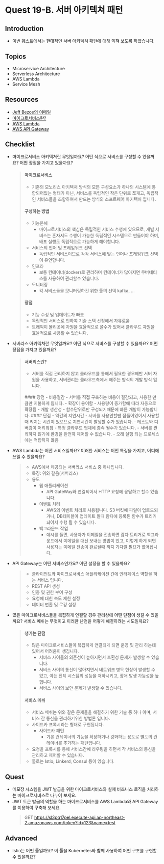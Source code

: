 # Quest 19-B. 서버 아키텍쳐 패턴

## Introduction

- 이번 퀘스트에서는 현대적인 서버 아키텍쳐 패턴에 대해 익혀 보도록 하겠습니다.

## Topics

- Microservice Architecture
- Serverless Architecture
- AWS Lambda
- Service Mesh

## Resources

- [Jeff Bezos의 이메일](https://news.hada.io/topic?id=638)
- [마이크로서비스란?](https://www.redhat.com/ko/topics/microservices/what-are-microservices)
- [AWS Lambda](https://docs.aws.amazon.com/ko_kr/lambda/latest/dg/welcome.html)
- [AWS API Gateway](https://docs.aws.amazon.com/ko_kr/apigateway/latest/developerguide/welcome.html)

## Checklist

- 마이크로서비스 아키텍쳐란 무엇일까요? 어떤 식으로 서비스를 구성할 수 있을까요? 어떤 장점을 가지고 있을까요?
  > #### 마이크로서비스
  >
  > - 기존의 모노리스 아키텍처 방식의 모든 구성요소가 하나의 시스템에 통합되어있는 형태가 아닌, 서비스를 독립적인 작은 단위로 쪼개고, 독립적인 서비스들을 조합하여서 만드는 방식의 소프트웨어 아키텍처 입니다.
  >   <br>
  >
  > #### 구성하는 방법
  >
  > - 기능분해
  >   - 마이크로서비스의 핵심은 독립적인 서비스 수행에 있으므로, 개별 서비스는 혼자서도 수행이 가능한 독립적인 시스템으로 만들어야 하며, 배포 실행도 독립적으로 가능하게 해야합니다.
  > - 서비스의 언어 및 프레임워크 선택
  >   - 독립적인 서비스이므로 각각 서비스에 맞는 언어나 프레임워크 선택이 유연합니다.
  > - 인프라
  >   - 보통 컨테이너(docker)로 관리하며 컨테이너가 많아지면 쿠버네티스를 사용하여 관리할수 있습니다.
  > - 모니터링
  >   - 각 서비스들을 모니터링하긴 위한 툴의 선택 kafka, ...
  >     <br>
  > #### 장점
  > - 기능 수정 및 업데이트가 빠름
  > - 독립적인 서비스로 인하여 기술 스택 선정에서 자유로움
  > - 트래픽이 몰리곳에 자원을 효율적으로 쓸수가 있어서 클라우드 자원을 효율적으로 사용할 수 있습니다.
- 서버리스 아키텍쳐란 무엇일까요? 어떤 식으로 서비스를 구성할 수 있을까요? 어떤 장점을 가지고 있을까요?
  > #### 서버리스란?
  >
  > - 서버를 직접 관리하지 않고 클라우드를 통해서 필요한 경우에만 서버 자원을 사용하고, 서버관리는 클라우드측에서 해주는 방식의 개발 방식 입니다.
  > <br>
  > #### 장점
  > - 비용절감
  >   - 서버를 직접 구축하는 비용이 절감되고, 사용한 만큼만 지불하게 됩니다.
  > - 확장이 용이함
  >   - 사용량이 증가함에 따라 자동으로 확장됨
  > - 개발 생산성
  >   - 함수단위로만 구성되기때문에 빠른 개발이 가능합니다.
  > #### 단점
  > - 약간의 지연시간
  >   - 서버를 사용안할땐 잠들어있어서 사용할때 켜지는 시간이 있으므로 지연시간이 발생할 수가 있습니다.
  > - 테스트와 디버깅이 어려워짐
  > - 특정 클라우드 업체에 종속 될수가 있습니다.
  > - 서버를 관리하지 않기에 환경을 완전히 제어할 수 없습니다.
  > - 오래 실행 되는 프로세스에는 적합하지 않음
- AWS Lambda는 어떤 서비스일까요? 이러한 서비스는 어떤 특징을 가지고, 어디에 쓰일 수 있을까요?
  > - AWS에서 제공되는 서버리스 서비스 중 하나입니다.
  > - 특징: 위와 같음(서버리스)
  > - 용도
  >   - 웹 애플리케이션
  >     - API GateWay와 연결되어서 HTTP 요청에 응답하고 할수 있습니다.
  >   - 이벤트 처리
  >     - AWS의 이벤트 처리로 사용됩니다. S3 버킷에 파일이 업로드되거나, DB테이블이 업데이트 될때 람다에 등록된 함수가 트리거되어서 수행 될 수 있습니다.
  >   - 백그라운드 작업
  >     - 예시를 들면, 사용자가 이메일을 전송하면 람다 트리거로 백그라운드에서 이메일을 대신 보내는 방법이 있고, 이렇게 하게 되면 사용자는 이메일 전송이 완료될때 까지 기다릴 필요가 없어집니다.
- API Gateway는 어떤 서비스인가요? 어떤 설정을 할 수 있을까요?
  > - 클라이언트와 마이크로서비스 애플리케이션 간에 인터페이스 역할을 하는 서비스 입니다.
  > - REST API 생성
  > - 인증 및 권한 부여 구성
  > - 요청에 대힌 속도 제한 설정
  > - 데이터 변환 및 로깅 설정
- 많은 마이크로서비스들을 복잡하게 연결할 경우 관리상에 어떤 단점이 생길 수 있을까요? 서비스 메쉬는 무엇이고 이러한 난점을 어떻게 해결하려는 시도일까요?
  > #### 생기는 단점
  > - 많은 마이크로서비스들이 복잡하게 연결되게 되면 운영 및 관리 하는데 있어서 어려움이 생깁니다.
  >   - 서비스 사이들의 의존성이 높아지면서 호환성 문제가 발생할 수 있습니다.
  >   - 서비스 사이의 통신이 많아지면서 네트워크 병목 현상이 발생할 수 있고, 이는 전체 시스템의 성능을 저하시키고, 장애 발생 가능성을 높힙니다.
  >   - 서비스 사이의 보안 문제가 발생할 수 있습니다.
  > #### 서비스 메쉬
  > * 서비스 메쉬는 위와 같은 문제들을 해결하기 위한 기술 중 하나 이며, 서비스 간 통신을 관리하기위한 방법론 입니다.
  > * 사이드카 프록시라는 형태로 구현됩니다.
  >   - 사이드카 패턴
  >     - 기본 컨테이너의 기능을 확장하거나 강화하는 용도로 별도의 컨테이너를 추가하는 패턴입니다.
  > * 요청을 프록시를 통해 서비스간에 라우팅을 하면서 각 서비스의 통신을 관리하고 제어할 수 있습니다.
  > * 툴로는 Istio, Linkerd, Consul 등이 있습니다.


## Quest

- 메모장 시스템을 JWT 발급을 위한 마이크로서비스와 실제 비즈니스 로직을 처리하는 마이크로서비스로 나누어 보세요.
- JWT 토큰 발급의 역할을 하는 마이크로서비스를 AWS Lambda와 API Gateway를 이용하여 구축해 보세요.
  > GET https://sl3pq17pel.execute-api.ap-northeast-2.amazonaws.com/token?id=123&name=test
## Advanced

- Istio는 어떤 툴일까요? 이 툴을 Kubernetes와 함께 사용하여 어떤 구조를 구현할 수 있을까요?
